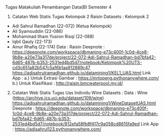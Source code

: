 Tugas Matakuliah Penambangan Data(B) Semester 4
1. Catatan Web Statis Tugas Kelompok 2 Raisin Datasets :
Kelompok 2
- Adi Sahrul Ramadhan (22-072) (Ketua Kelompok)
- Ali Syamsuddin (22-086)
- Mohammad Ilham Yusron Risqi (22-088)
- Iqbil Qauly (22-173)
- Ainur Rhafiq (22-174)
Data : Raisin
Deepnote : https://deepnote.com/workspace/dbmaning-e73c400f-1c0d-4ce8-9b8e-a20e73a317de/project/22-072-Adi-Sahrul-Ramadhan-bd7bfa42-6d65-487b-b353-2531ed4bd5d7/notebook/Kelompok%20UTS-cd3c651a82b547c5a16b1aa912889c47 
https://adisahrulramadhan.github.io/datamining1/KEL1_UAS.html
Link App :
a.) Untuk Extrasi Gambar : https://mrtopeng.pythonanywhere.com/
b.) Untuk Klasifikasi : http://raisin.bmcwaterpool.my.id/

2. Catatan Web Statis Tugas Uas Individu Wine Datasets :
Data : Wine (https://archive.ics.uci.edu/dataset/109/wine)
https://adisahrulramadhan.github.io/datamining1/WineDatasetUAS.html
Deepnote : https://deepnote.com/workspace/dbmaning-e73c400f-1c0d-4ce8-9b8e-a20e73a317de/project/22-072-Adi-Sahrul-Ramadhan-bd7bfa42-6d65-487b-b353-2531ed4bd5d7/notebook/812efa58fb8f417c9a058cd8615fa9ed
Link App : https://adisahrul123.pythonanywhere.com/
